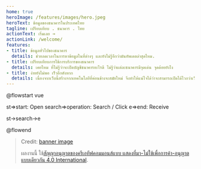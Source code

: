 ```yaml
---
home: true
heroImage: /features/images/hero.jpeg
heroText: ข้อมูลของธนาคารในประเทศไทย
tagline: เปรียบเทียบ . ธนาคาร . ไทย
actionText: เริ่มเลย →
actionLink: /welcome/
features:
- title: ข้อมูลทั่วไปของธนาคาร
  details: ช่วยลดเวลาในการหาข้อมูลในที่ต่างๆ และยังไม่รู้อีกว่ามันอัพเดตล่าสุดไหม.
- title: เปรียบเทียบการใช้การบริการของธนาคาร
  details: เคยไหม ที่ไม่รู้ว่าจะเปิดบัญชีธนาคารอะไรดี ไม่รู้ว่าแต่ละธนาคารมีจุดเด่น จุดด้อยยังไง
- title: ง่ายยังไม่พอ เร็วอีกตังหาก
  details: เนื่องจากเว็บนี้สร้างจากเทคโนโลยีที่ค่อนข้างจะสมัยใหม่ จึงทำให้แน่ใจได้ว่าจะสามารถเปิดได้ไวกว่าเว็บไซต์ของหลายๆ ธนาคาร
---
```


@flowstart vue

st=>start: Open
search=>operation: Search / Click
e=>end: Receive

st->search->e

@flowend

> Credit: [banner image](https://medium.com/@pathummasutmark/%E0%B8%81%E0%B8%B2%E0%B8%A3%E0%B8%81%E0%B9%88%E0%B8%AD%E0%B8%95%E0%B8%B1%E0%B9%88%E0%B8%87%E0%B8%98%E0%B8%99%E0%B8%B2%E0%B8%84%E0%B8%B2%E0%B8%A3%E0%B8%95%E0%B9%88%E0%B8%B2%E0%B8%87%E0%B9%86%E0%B9%86-bb810f4565f1)
>
> <p>ผลงานนี้ ใช้<a rel="license" href="http://creativecommons.org/licenses/by-nc-sa/4.0/">สัญญาอนุญาตของครีเอทีฟคอมมอนส์แบบ แสดงที่มา-ไม่ใช้เพื่อการค้า-อนุญาตแบบเดียวกัน 4.0 International</a>.</p>